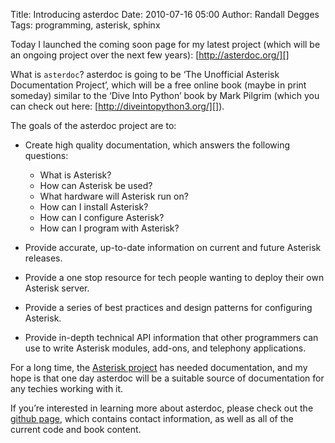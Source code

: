 Title: Introducing asterdoc
Date: 2010-07-16 05:00
Author: Randall Degges
Tags: programming, asterisk, sphinx


Today I launched the coming soon page for my latest project (which will be an
ongoing project over the next few years): [http://asterdoc.org/][]

What is `asterdoc`? asterdoc is going to be ‘The Unofficial Asterisk
Documentation Project’, which will be a free online book (maybe in print
someday) similar to the ‘Dive Into Python’ book by Mark Pilgrim (which you can
check out here: [http://diveintopython3.org/][]).

The goals of the asterdoc project are to:

-   Create high quality documentation, which answers the following questions:
    -   What is Asterisk?
    -   How can Asterisk be used?
    -   What hardware will Asterisk run on?
    -   How can I install Asterisk?
    -   How can I configure Asterisk?
    -   How can I program with Asterisk?

-   Provide accurate, up-to-date information on current and future Asterisk
    releases.
-   Provide a one stop resource for tech people wanting to deploy their own
    Asterisk server.
-   Provide a series of best practices and design patterns for configuring
    Asterisk.
-   Provide in-depth technical API information that other programmers can use to
    write Asterisk modules, add-ons, and telephony applications.

For a long time, the [Asterisk project][] has needed documentation, and my hope
is that one day asterdoc will be a suitable source of documentation for any
techies working with it.

If you’re interested in learning more about asterdoc, please check out the
[github page][], which contains contact information, as well as all of the
current code and book content.

  [http://asterdoc.org/]: http://asterdoc.org/
  [http://diveintopython3.org/]: http://diveintopython3.org/
  [Asterisk project]: http://www.asterisk.org/
  [github page]: http://github.com/comradeb14ck/asterdoc
